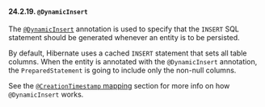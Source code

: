 #### 24.2.19. `@DynamicInsert`

<div class="paragraph">

The [`@DynamicInsert`](https://docs.jboss.org/hibernate/orm/5.2/javadocs/org/hibernate/annotations/DynamicInsert.html) annotation is used to specify that the `INSERT` SQL statement should be generated whenever an entity is to be persisted.

</div>
<div class="paragraph">

By default, Hibernate uses a cached `INSERT` statement that sets all table columns.
When the entity is annotated with the `@DynamicInsert` annotation, the `PreparedStatement` is going to include only the non-null columns.

</div>
<div class="paragraph">

See the [`@CreationTimestamp` mapping](#mapping-generated-CreationTimestamp) section for more info on how `@DynamicInsert` works.

</div>
</div>
<div class="sect3">

